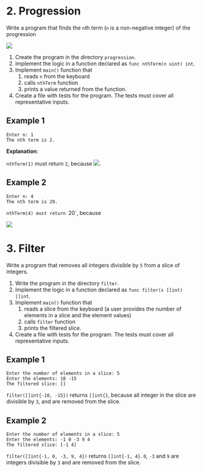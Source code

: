 # 2. Progression

Write a program that finds the `n`th term (`n` is a non-negative integer) of
the progression

<img src="https://render.githubusercontent.com/render/math?math=\begin{cases}a_0 = 1\\a_1 = 2\\a_i = 4a_{i-2}%b2a_{i-1}\end{cases}">
   
1. Create the program in the directory `progression`.
1. Implement the logic in a function declared as `func nthTerm(n uint) int`.
1. Implement `main()` function that
   1. reads `n` from the keyboard
   1. calls `nthTerm` function
   1. prints a value returned from the function.
1. Create a file with tests for the program. The tests must cover all
   representative inputs.
   
## Example 1
   
```
Enter n: 1
The nth term is 2.
```
   
**Explanation**:

`nthTerm(1)` must return `2`, because <img src="https://render.githubusercontent.com/render/math?math=a_1 = 2">.
 
## Example 2
 
```
Enter n: 4
The nth term is 20.
```
    
`nthTerm(4) must return `20`, because
    
<img src="https://render.githubusercontent.com/render/math?math=\begin{align*}a_0 %26= 1\\a_1 %26= 2\\ a_2 %26 = 4a_0 %2b a_1 = 4 \cdot 1 %2b 2 = 6\\a_3 %26 = 4a_1 %2b a_2 = 4 \cdot 2 %2b 6 = 14\\a_4 %26 = 4a_2 %2b a_3 = 4 \cdot 6 %2b 14 = 38\end{align*}">

# 3. Filter

Write a program that removes all integers divisible by `5` from a slice of
integers.

1. Write the program in the directory `filter`.
1. Implement the logic in a function declared as `func filter(s []int) []int`.
1. Implement `main()` function that
   1. reads a slice from the keyboard (a user provides the number of elements
      in a slice and the element values)
   1. calls `filter` function
   1. prints the filtered slice.
1. Create a file with tests for the program. The tests must cover all
   representative inputs.

## Example 1

```
Enter the number of elements in a slice: 5
Enter the elements: 10 -15
The filtered slice: []
```

`filter([]int{-10, -15})` returns `[]int{}`, because all integer in the slice
are divisible by `3`, and are removed from the slice.

## Example 2

```
Enter the number of elements in a slice: 5
Enter the elements: -1 0 -3 9 4
The filtered slice: [-1 4]
```

`filter([]int{-1, 0, -3, 9, 4})` returns `[]int{-1, 4}`. `0`, `-3` and `9` are
integers divisible by `3` and are removed from the slice.

